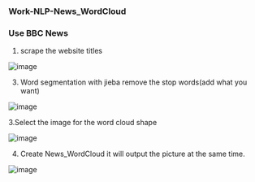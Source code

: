 ### Work-NLP-News_WordCloud
### Use BBC News

1. scrape the website titles
   
![image](https://github.com/cherry3131/Work-NLP-News_WordCloud/assets/140130666/18a2ec57-c7bc-4709-8a3d-3d7c9f300142)

3. Word segmentation with jieba
   remove the stop words(add what you want)
   
![image](https://github.com/cherry3131/Work-NLP-News_WordCloud/assets/140130666/d6c51910-9899-4f4d-85c8-3e02868726b6)

3.Select the image for the word cloud shape

![image](https://github.com/cherry3131/Work-NLP-News_WordCloud/assets/140130666/9cb0420b-4023-4a3b-b4ae-bbdef8d7e0a2)

4. Create News_WordCloud
   it will output the picture at the same time.
   
![image](https://github.com/cherry3131/Work-NLP-News_WordCloud/assets/140130666/26e6e277-0f32-42c6-a0ff-64e75c7e28dd)

